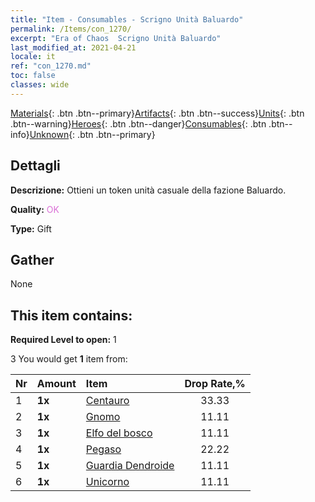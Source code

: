 ```yaml
---
title: "Item - Consumables - Scrigno Unità Baluardo"
permalink: /Items/con_1270/
excerpt: "Era of Chaos  Scrigno Unità Baluardo"
last_modified_at: 2021-04-21
locale: it
ref: "con_1270.md"
toc: false
classes: wide
---
```

 [Materials](/it/Items/){: .btn .btn--primary}[Artifacts](/it/Items/Artifacts/){: .btn .btn--success}[Units](/it/Items/Units/){: .btn .btn--warning}[Heroes](/it/Items/Heroes/){: .btn .btn--danger}[Consumables](/it/Items/Consumables/){: .btn .btn--info}[Unknown](/it/Items/Unknown/){: .btn .btn--primary}

## Dettagli
 **Descrizione:** Ottieni un token unità casuale della fazione Baluardo.

 **Quality:** <span style="color: #DA70D6">OK</span>

 **Type:** Gift

## Gather

  None

## This item contains:

 **Required Level to open:** 1

 3 You would get **1** item  from:

  | Nr | Amount |     Item    | Drop Rate,% |
  |:---|:-------|:------------|:---------:|
  | 1 |  **1x** | [Centauro](/it/Items/unt_199/) | 33.33 | 
  | 2 |  **1x** | [Gnomo](/it/Items/unt_200/) | 11.11 | 
  | 3 |  **1x** | [Elfo del bosco](/it/Items/unt_201/) | 11.11 | 
  | 4 |  **1x** | [Pegaso](/it/Items/unt_202/) | 22.22 | 
  | 5 |  **1x** | [Guardia Dendroide](/it/Items/unt_203/) | 11.11 | 
  | 6 |  **1x** | [Unicorno](/it/Items/unt_204/) | 11.11 | 
